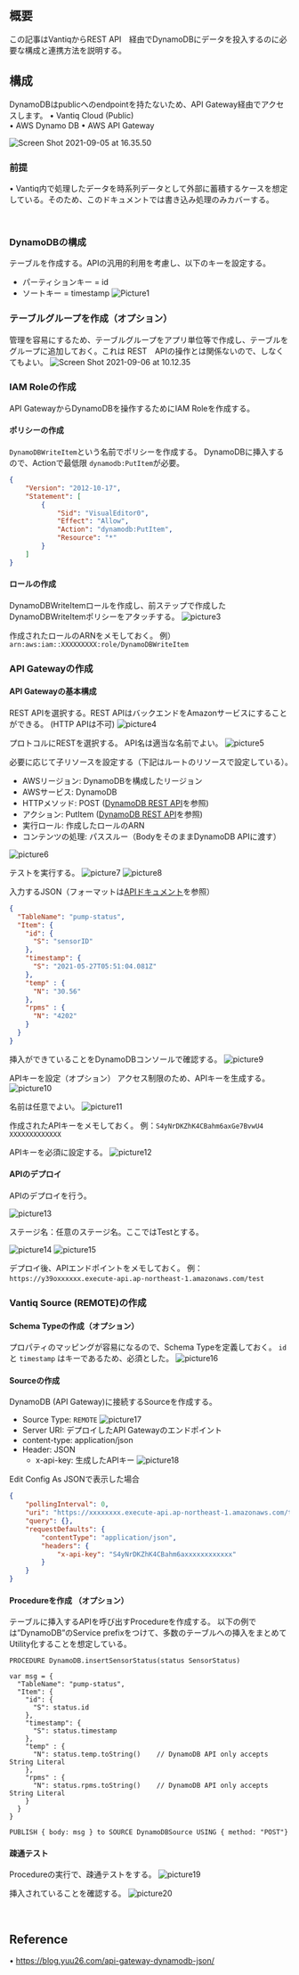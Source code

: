 ## 概要
この記事はVantiqからREST API　経由でDynamoDBにデータを投入するのに必要な構成と連携方法を説明する。

## 構成
DynamoDBはpublicへのendpointを持たないため、API Gateway経由でアクセスします。
•	Vantiq Cloud (Public)  
•	AWS Dynamo DB
•	AWS API Gateway

![Screen Shot 2021-09-05 at 16.35.50](../../imgs/vantiq-aws-dynamodb/overview.png)


### 前提
•	Vantiq内で処理したデータを時系列データとして外部に蓄積するケースを想定している。そのため、このドキュメントでは書き込み処理のみカバーする。

 
### DynamoDBの構成
テーブルを作成する。APIの汎用的利用を考慮し、以下のキーを設定する。
- パーティションキー = id
- ソートキー = timestamp
![Picture1](../../imgs/vantiq-aws-dynamodb/picture1.png)

### テーブルグループを作成（オプション）
管理を容易にするため、テーブルグループをアプリ単位等で作成し、テーブルをグループに追加しておく。これは
REST　APIの操作とは関係ないので、しなくてもよい。
![Screen Shot 2021-09-06 at 10.12.35](../../imgs/vantiq-aws-dynamodb/picture2.png)

### IAM Roleの作成
API GatewayからDynamoDBを操作するためにIAM Roleを作成する。

#### ポリシーの作成
`DynamoDBWriteItem`という名前でポリシーを作成する。 DynamoDBに挿入するので、Actionで最低限 `dynamodb:PutItem`が必要。
```json
{
    "Version": "2012-10-17",
    "Statement": [
        {
            "Sid": "VisualEditor0",
            "Effect": "Allow",
            "Action": "dynamodb:PutItem",
            "Resource": "*"
        }
    ]
}
```

#### ロールの作成
DynamoDBWriteItemロールを作成し、前ステップで作成したDynamoDBWriteItemポリシーをアタッチする。
![picture3](../../imgs/vantiq-aws-dynamodb/picture3.png)

作成されたロールのARNをメモしておく。
例）`arn:aws:iam::XXXXXXXXX:role/DynamoDBWriteItem`


### API Gatewayの作成
#### API Gatewayの基本構成
REST APIを選択する。REST APIはバックエンドをAmazonサービスにすることができる。 (HTTP APIは不可)
![picture4](../../imgs/vantiq-aws-dynamodb/picture4.png)


プロトコルにRESTを選択する。
API名は適当な名前でよい。
![picture5](../../imgs/vantiq-aws-dynamodb/picture5.png)



必要に応じて子リソースを設定する（下記はルートのリソースで設定している）。　
- AWSリージョン:  DynamoDBを構成したリージョン
- AWSサービス: DynamoDB
- HTTPメソッド:  POST ([DynamoDB REST API](https://docs.aws.amazon.com/amazondynamodb/latest/APIReference/API_PutItem.html)を参照)
- アクション: PutItem  ([DynamoDB REST API](https://docs.aws.amazon.com/amazondynamodb/latest/APIReference/API_PutItem.html)を参照)
- 実行ロール:  作成したロールのARN
- コンテンツの処理: パススルー（BodyをそのままDynamoDB APIに渡す）

![picture6](../../imgs/vantiq-aws-dynamodb/picture6.png)

テストを実行する。
![picture7](../../imgs/vantiq-aws-dynamodb/picture7.png)
![picture8](../../imgs/vantiq-aws-dynamodb/picture8.png)

入力するJSON（フォーマットは[APIドキュメント](https://docs.aws.amazon.com/amazondynamodb/latest/APIReference/API_PutItem.html)を参照）
```json
{
  "TableName": "pump-status",
  "Item": {
    "id": {
      "S": "sensorID"
    },
    "timestamp": {
      "S": "2021-05-27T05:51:04.081Z"
    },
    "temp" : {
      "N": "30.56"
    },
    "rpms" : {
      "N": "4202"
    }
  }
}
```

挿入ができていることをDynamoDBコンソールで確認する。
![picture9](../../imgs/vantiq-aws-dynamodb/picture9.png)


APIキーを設定（オプション）
アクセス制限のため、APIキーを生成する。
![picture10](../../imgs/vantiq-aws-dynamodb/picture10.png)


名前は任意でよい。
![picture11](../../imgs/vantiq-aws-dynamodb/picture11.png)

作成されたAPIキーをメモしておく。
例：`S4yNrDKZhK4CBahm6axGe7BvwU4 XXXXXXXXXXXXX`

APIキーを必須に設定する。
![picture12](../../imgs/vantiq-aws-dynamodb/picture12.png)


#### APIのデプロイ
APIのデプロイを行う。

![picture13](../../imgs/vantiq-aws-dynamodb/picture13.png)


ステージ名：任意のステージ名。ここではTestとする。

![picture14](../../imgs/vantiq-aws-dynamodb/picture14.png)
![picture15](../../imgs/vantiq-aws-dynamodb/picture15.png)



デプロイ後、APIエンドポイントをメモしておく。
例：`https://y39oxxxxxx.execute-api.ap-northeast-1.amazonaws.com/test`
 
### Vantiq Source (REMOTE)の作成

#### Schema Typeの作成（オプション）
プロパティのマッピングが容易になるので、Schema Typeを定義しておく。
`id` と `timestamp` はキーであるため、必須とした。
![picture16](../../imgs/vantiq-aws-dynamodb/picture16.png)


#### Sourceの作成
DynamoDB (API Gateway)に接続するSourceを作成する。
- Source Type: `REMOTE`
![picture17](../../imgs/vantiq-aws-dynamodb/picture17.png)
- Server URI: デプロイしたAPI Gatewayのエンドポイント
- content-type: application/json
- Header:  JSON
  - x-api-key:  生成したAPIキー
![picture18](../../imgs/vantiq-aws-dynamodb/picture18.png)

Edit Config As JSONで表示した場合
```json
{
    "pollingInterval": 0,
    "uri": "https://xxxxxxxx.execute-api.ap-northeast-1.amazonaws.com/test",
    "query": {},
    "requestDefaults": {
        "contentType": "application/json",
        "headers": {
            "x-api-key": "S4yNrDKZhK4CBahm6axxxxxxxxxxxx"
        }
    }
}
```

#### Procedureを作成 （オプション）
テーブルに挿入するAPIを呼び出すProcedureを作成する。
以下の例では”DynamoDB”のService prefixをつけて、多数のテーブルへの挿入をまとめてUtility化することを想定している。
```
PROCEDURE DynamoDB.insertSensorStatus(status SensorStatus)

var msg = {
  "TableName": "pump-status",
  "Item": {
    "id": {
      "S": status.id
    },
    "timestamp": {
      "S": status.timestamp
    },
    "temp" : {
      "N": status.temp.toString()    // DynamoDB API only accepts String Literal
    },
    "rpms" : {
      "N": status.rpms.toString()    // DynamoDB API only accepts String Literal
    }
  }
}

PUBLISH { body: msg } to SOURCE DynamoDBSource USING { method: "POST"}
```

#### 疎通テスト
Procedureの実行で、疎通テストをする。
![picture19](../../imgs/vantiq-aws-dynamodb/picture19.png)


挿入されていることを確認する。
![picture20](../../imgs/vantiq-aws-dynamodb/picture20.png)


 
## Reference
•	https://blog.yuu26.com/api-gateway-dynamodb-json/
